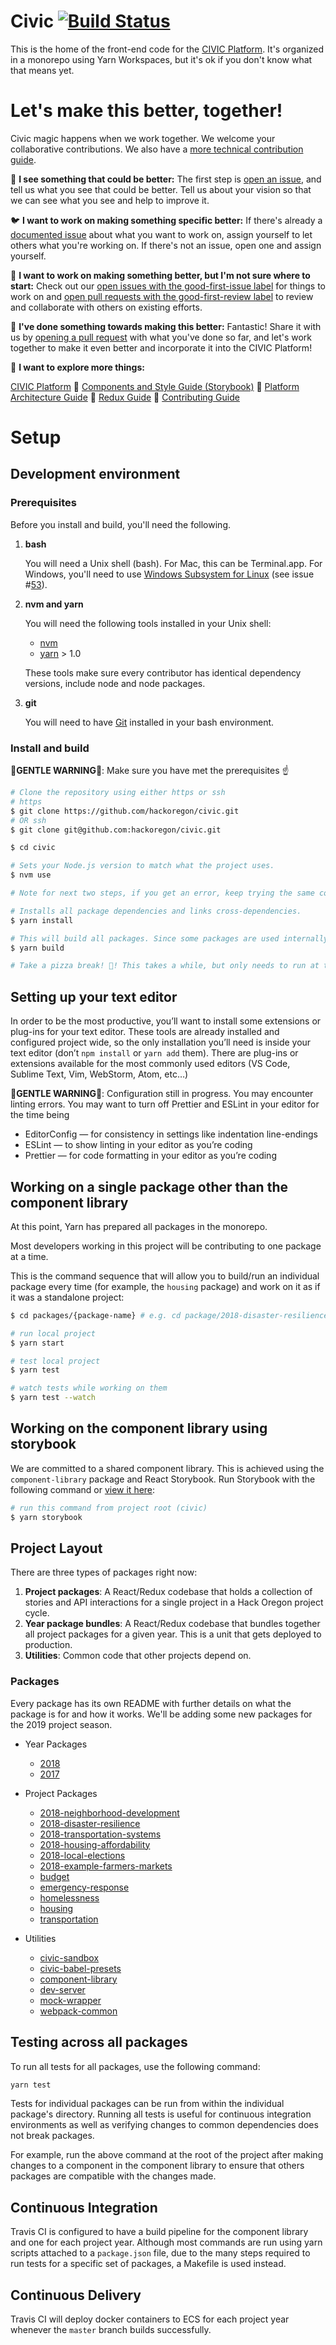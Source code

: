 # Civic [![Build Status](https://travis-ci.org/hackoregon/civic.svg?branch=master)](https://travis-ci.org/hackoregon/civic)

This is the home of the front-end code for the [CIVIC Platform](http://civicplatform.org/). It's organized in a monorepo using Yarn Workspaces, but it's ok if you don't know what that means yet.

# Let's make this better, together!

Civic magic happens when we work together. We welcome your collaborative contributions. We also have a [more technical contribution guide](https://github.com/hackoregon/civic/blob/master/CONTRIBUTING.md).

🐧 **I see something that could be better:**
The first step is [open an issue](https://github.com/hackoregon/civic/issues/new/choose), and tell us what you see that could be better. Tell us about your vision so that we can see what you see and help to improve it.

🐦 **I want to work on making something specific better:**
If there's already a [documented issue](https://github.com/hackoregon/civic/issues) about what you want to work on, assign yourself to let others what you're working on. If there's not an issue, open one and assign yourself.

🐤 **I want to work on making something better, but I'm not sure where to start:**
Check out our [open issues with the good-first-issue label](https://github.com/hackoregon/civic/issues?q=is%3Aissue+is%3Aopen+label%3Agood-first-issue) for things to work on and [open pull requests with the good-first-review label](https://github.com/hackoregon/civic/pulls?q=is%3Aopen+is%3Apr+label%3Agood-first-review) to review and collaborate with others on existing efforts.

🦜 **I've done something towards making this better:**
Fantastic! Share it with us by [opening a pull request](https://github.com/hackoregon/civic/compare) with what you've done so far, and let's work together to make it even better and incorporate it into the CIVIC Platform!

🦚 **I want to explore more things:**

[CIVIC Platform](http://civicplatform.org/) 👏 [Components and Style Guide (Storybook)](https://hackoregon.github.io/civic/) 👏 [Platform Architecture Guide](https://github.com/hackoregon/civic/blob/master/ARCHITECTURE.md) 👏 [Redux Guide](https://github.com/hackoregon/civic/blob/master/WORKING_WITH_REDUX.md) 👏 [Contributing Guide](https://github.com/hackoregon/civic/blob/master/CONTRIBUTING.md)

# Setup

## Development environment

### Prerequisites

Before you install and build, you'll need the following.

1. **bash**

   You will need a Unix shell (bash). For Mac, this can be Terminal.app. For Windows, you'll need to use [Windows Subsystem for Linux](https://docs.microsoft.com/en-us/windows/wsl/install-win10) (see issue #[53](https://github.com/hackoregon/civic/issues/53)).

2. **nvm and yarn**

   You will need the following tools installed in your Unix shell:

   - [nvm](https://github.com/creationix/nvm)
   - [yarn](https://yarnpkg.com/) > 1.0

   These tools make sure every contributor has identical dependency versions, include node and node packages.

3. **git**

   You will need to have [Git](https://git-scm.com/) installed in your bash environment.

### Install and build

🐸**GENTLE WARNING**🐸: Make sure you have met the prerequisites ☝️

```bash
# Clone the repository using either https or ssh
# https
$ git clone https://github.com/hackoregon/civic.git
# OR ssh
$ git clone git@github.com:hackoregon/civic.git

$ cd civic

# Sets your Node.js version to match what the project uses.
$ nvm use

# Note for next two steps, if you get an error, keep trying the same command again.

# Installs all package dependencies and links cross-dependencies.
$ yarn install

# This will build all packages. Since some packages are used internally, they need to be built before the dependent packages are worked on.
$ yarn build

# Take a pizza break! 🍕! This takes a while, but only needs to run at the project root once.
```

## Setting up your text editor

In order to be the most productive, you’ll want to install some extensions or plug-ins for your text editor. These tools are already installed and configured project wide, so the only installation you’ll need is inside your text editor (don’t `npm install` or `yarn add` them). There are plug-ins or extensions available for the most commonly used editors (VS Code, Sublime Text, Vim, WebStorm, Atom, etc…)

🐸**GENTLE WARNING**🐸: Configuration still in progress. You may encounter linting errors.
You may want to turn off Prettier and ESLint in your editor for the time being

- EditorConfig — for consistency in settings like indentation line-endings
- ESLint — to show linting in your editor as you’re coding
- Prettier — for code formatting in your editor as you’re coding

## Working on a single package other than the component library

At this point, Yarn has prepared all packages in the monorepo.

Most developers working in this project will be contributing to one package at a time.

This is the command sequence that will allow you to build/run an individual package every time (for example, the `housing` package)
and work on it as if it was a standalone project:

```bash
$ cd packages/{package-name} # e.g. cd package/2018-disaster-resilience

# run local project
$ yarn start

# test local project
$ yarn test

# watch tests while working on them
$ yarn test --watch
```

## Working on the component library using storybook

We are committed to a shared component library. This is achieved using the `component-library` package and React Storybook.
Run Storybook with the following command or [view it here](https://hackoregon.github.io/civic/):

```bash
# run this command from project root (civic)
$ yarn storybook
```

## Project Layout

There are three types of packages right now:

1. **Project packages**: A React/Redux codebase that holds a collection of stories and API interactions for a single
   project in a Hack Oregon project cycle.
2. **Year package bundles**: A React/Redux codebase that bundles together all project packages for a given year. This
   is a unit that gets deployed to production.
3. **Utilities**: Common code that other projects depend on.

### Packages

Every package has its own README with further details on what the package is for and how it works. We'll be adding some new packages for the 2019 project season.

- Year Packages
  - [2018](packages/2018/README.md)
  - [2017](packages/2017/README.md)
- Project Packages
  - [2018-neighborhood-development](packages/2018-neighborhood-development/README.md)
  - [2018-disaster-resilience](packages/2018-disaster-resilience/README.md)
  - [2018-transportation-systems](packages/2018-transportation-systems/README.md)
  - [2018-housing-affordability](packages/2018-housing-affordability/README.md)
  - [2018-local-elections](packages/2018-local-elections/README.md)
  - [2018-example-farmers-markets](packages/2018-example-farmers-markets/README.md)
  - [budget](packages/budget/README.md)
  - [emergency-response](packages/emergency-response/README.md)
  - [homelessness](packages/homelessness/README.md)
  - [housing](packages/housing/README.md)
  - [transportation](packages/transportation/README.md)
- Utilities

  - [civic-sandbox](packages/civic-sandbox/README.md)
  - [civic-babel-presets](packages/civic-babel-presets/README.md)
  - [component-library](packages/component-library/README.md)
  - [dev-server](packages/dev-server/README.md)
  - [mock-wrapper](packages/mock-wrapper/README.md)
  - [webpack-common](packages/webpack-common/README.md)

## Testing across all packages

To run all tests for all packages, use the following command:

```bash
yarn test
```

Tests for individual packages can be run from within the individual package's directory. Running all tests is useful for continuous integration environments as well as verifying changes to common dependencies does not break packages.

For example, run the above command at the root of the project after making changes to a component in the component library to ensure that others packages are compatible with the changes made.

## Continuous Integration

Travis CI is configured to have a build pipeline for the component library and one for each project year. Although most
commands are run using yarn scripts attached to a `package.json` file, due to the many steps required to run tests for
a specific set of packages, a Makefile is used instead.

## Continuous Delivery

Travis CI will deploy docker containers to ECS for each project year whenever the `master` branch builds successfully.
